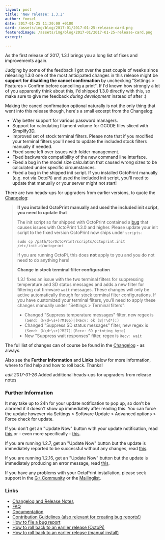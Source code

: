 ```yaml
---
layout: post
title: 'New release: 1.3.1'
author: foosel
date: 2017-01-25 11:20:00 +0100
card: /assets/img/blog/2017-01/2017-01-25-release-card.png
featuredimage: /assets/img/blog/2017-01/2017-01-25-release-card.png
excerpt:

---
```


As the first release of 2017, 1.3.1 brings you a long list of fixes and improvements
again.

<!-- more -->

Judging by some of the feedback I got over the past couple of weeks since
releasing 1.3.0 one of the most anticipated changes in this release might
be <strong>support for disabling the cancel confirmation</strong> by
unchecking "Settings > Features > Confirm before cancelling a print". If I'd known how
strongly a lot of you apparently think about this, I'd shipped 1.3.0 directly with
this, so make sure to give me feedback *during development* instead of after :)

Making the cancel confirmation optional naturally is not the only thing
that went into this release though, here's a small excerpt from the Changelog:

  * Way better support for various password managers.
  * Support for calculating filament volume for GCODE files sliced
    with Simplify3D.
  * Improved set of stock terminal filters. Please note that if you
    modified your terminal filters you'll need to update the included
    stock filters manually if needed.
  * Fixed some left over issues with folder management.
  * Fixed backwards compatibility of the new command line interface.
  * Fixed a bug in the model size calculation that caused wrong sizes
    to be calculated under specific circumstances.
  * Fixed a bug in the shipped init script. If you installed OctoPrint
    manually (e.g. not via OctoPi) and used the included init script, you'll
    need to update that manually or your server might not start!

There are two heads-ups for upgraders from earlier versions, to quote
the [Changelog](https://github.com/foosel/OctoPrint/releases/tag/1.3.1):

> **If you installed OctoPrint manually and used the included init script, you need to update that**
>
> The init script so far shipped with OctoPrint contained a [bug](https://github.com/foosel/OctoPrint/issues/1657) that causes issues with OctoPrint 1.3.0 and higher. Please update your init script to the fixed version OctoPrint now ships under `scripts`:
>
> ```
> sudo cp /path/to/OctoPrint/scripts/octoprint.init /etc/init.d/octoprint
> ```
>
> If you are running OctoPi, this does **not** apply to you and you do not need to do anything here!
>
> **Change in stock terminal filter configuration**
>
> 1.3.1 fixes an issue with the two terminal filters for suppressing temperature and SD status messages and adds a new filter for filtering out firmware `wait` messages. These changes will only be active automatically though for stock terminal filter configurations. If you have customized your terminal filters, you'll need to apply these changes manually under "Settings > Terminal filters":
>
> - Changed "Suppress temperature messages" filter, new regex is `(Send: (N\d+\s+)?M105)|(Recv: ok (B|T\d*):)`
> - Changed "Suppress SD status messages" filter, new regex is `(Send: (N\d+\s+)?M27)|(Recv: SD printing byte)`
> - New "Suppress wait responses" filter, regex is `Recv: wait`

The full list of changes can of course be found in the
[Changelog](https://github.com/foosel/OctoPrint/releases/tag/1.3.1) - as always.

Also see the **Further Information** and **Links** below for more information,
where to find help and how to roll back. Thanks!

*edit 2017-01-26* Added additional heads-ups for upgraders from release notes

### Further Information

It may take up to 24h for your update notification to pop up, so don't 
be alarmed if it doesn't show up immediately after reading this. You
can force the update however via Settings > Software Update > 
Advanced options > Force check for update.

If you don't get an "Update Now" button with your update notification, 
read [this](https://github.com/foosel/OctoPrint/wiki/Plugin:-Software-Update#making-octoprint-updateable-on-existing-installations)
or - even more specifically - [this](https://github.com/foosel/OctoPrint/wiki/Plugin:-Software-Update#octoprint--125).

If you are running 1.2.7, get an "Update Now" button but the update is immediately 
reported to be successful without any changes, read 
[this](https://github.com/foosel/OctoPrint/wiki/FAQ#im-running-127-i-tried-to-update-to-a-newer-version-via-the-software-update-plugin-but-im-still-on-127-after-restart).

If you are running 1.2.16, get an "Update Now" button but the update is immediately
producing an error message, read [this](https://github.com/foosel/OctoPrint/wiki/FAQ#im-running-1216-i-tried-to-update-to-a-newer-version-via-the-software-update-plugin-but-i-get-an-error).

If you have any problems with your OctoPrint installation, please seek 
support in the [G+ Community](https://plus.google.com/communities/102771308349328485741)
or the [Mailinglist](https://groups.google.com/group/octoprint). 

### Links

  * [Changelog and Release Notes](https://github.com/foosel/OctoPrint/releases/tag/1.3.1)
  * [FAQ](https://github.com/foosel/OctoPrint/wiki/FAQ)
  * [Documentation](http://docs.octoprint.org/)
  * [Contribution Guidelines (also relevant for creating bug reports!)](https://github.com/foosel/OctoPrint/blob/master/CONTRIBUTING.md)
  * [How to file a bug report](https://github.com/foosel/OctoPrint/blob/master/CONTRIBUTING.md#how-to-file-a-bug-report)
  * [How to roll back to an earlier release (OctoPi)](https://github.com/foosel/OctoPrint/wiki/FAQ#how-can-i-revert-to-an-older-version-of-the-octoprint-installation-on-my-octopi-image)
  * [How to roll back to an earlier release (manual install)](https://github.com/foosel/OctoPrint/wiki/FAQ#how-can-i-roll-back-to-an-earlier-version-after-an-update)

